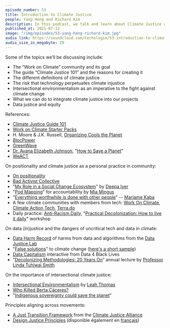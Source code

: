 ```yaml
---
episode_number: 53
title: Introduction to Climate Justice
people: Yang Hong and Richard Kim
description: In this podcast, we talk and learn about Climate Justice with Richard Kim and Yang Hong from the community Work on Climate.
published_at: 2021-07-12
image: "/img/episodes/53-yang-hong-richard-kim.jpg"
audio_link: https://soundcloud.com/techologie/53-introduction-to-climate-justice-with-yang-hong-and-richard-kim
audio_size_in_megabyte: 29
---
```


Some of the topics we’ll be discussing include:

* The “Work on Climate” community and its goal
* The guide “Climate Justice 101” and the reasons for creating it
* The different definitions of climate justice
* The risk that technology perpetuates climate injustice
* Intersectional environmentalism as an imperative to the fight against climate change
* What we can do to integrate climate justice into our projects
* Data justice and equity

References:

* [Climate Justice Guide 101](http://bit.ly/CJ-101)
* [Work on Climate Starter Packs](https://www.notion.so/workonclimate/Starter-Packs-Community-curated-resources-52547bba557e4544bacc299d3a077795)
* H. Moore & J.K. Russell, [Organizing Cools the Planet](https://climateaccess.org/system/files/Moore%20and%20Russell_Organizing%20Cools%20the%20Planet.pdf)
* [BlocPower](http://blocpower.io/)
* [GreenWave](https://www.greenwave.org/)
* [Dr. Ayana Elizabeth Johnson](https://www.ayanaelizabeth.com/), "[How to Save a Planet](https://gimletmedia.com/shows/howtosaveaplanet/)"
* [WeACT](https://www.weact.org/)

On positionality and climate justice as a personal practice in community:

* [On positionality](https://www.arteachingcollective.com/positionality.html)
* [Bad Activist Collective](https://www.badactivistcollective.com/)
* "[My Role in a Social Change Ecosystem](https://dviyer.medium.com/my-role-in-a-social-change-ecosystem-a-mid-year-check-in-1d852589cdb1)" by [Deepa Iyer](http://deepaiyer.com/)
* "[Pod Mapping](https://batjc.wordpress.com/resources/pods-and-pod-mapping-worksheet/)" for accountability by [Mia Mingus](https://leavingevidence.wordpress.com/about-2/)
* "[Everything worthwhile is done with other people](https://adimagazine.com/articles/mariame-kaba-everything-worthwhile-is-done-with-other-people/)" -- [Mariame Kaba](https://forthewild.world/listen/mariame-kaba-on-moving-past-punishment-151)
* A few climate communities with members from tech: [Work On Climate](https://workonclimate.org/), [Climate Action Tech](https://climateaction.tech/), [Terra.do](http://terra.do/)
* Daily practice: [Anti-Racism Daily](https://www.antiracismdaily.com/), "[Practical Decolonization: How to live it daily](https://everydayfeminism.com/practical-decolonization/)" workshop

On data (in)justice and the dangers of uncritical tech and data in climate:

* [Data Harm Record](https://datajusticelab.org/data-harm-record/) of harms from data and algorithms from the [Data Justice Lab](https://datajusticelab.org/)
* "[False solutions](https://media.wix.com/ugd/75b7f5_2c41011de1a84177ad9aaf477db50566.pdf)" to climate change ([here's a short sample](http://jtalliance.org/wp-content/uploads/2020/02/False-Solutions.pdf))
* [Data Capitalism](https://datacapitalism.d4bl.org/) interactive from Data 4 Black Lives
* “[Decolonizing Methodologies: 20 Years On](https://www.youtube.com/watch?v=YSX_4FnqXwQ)” annual lecture by [Professor Linda Tuhiwai Smith](https://www.waikato.ac.nz/maori/linda-tuhiwai-smith)
 
On the importance of intersectional climate justice:

* [Intersectional Environmentalism](https://www.intersectionalenvironmentalist.com/) by [Leah Thomas](https://www.greengirlleah.com/)
* [Who Killed Berta Cáceres?](https://www.theguardian.com/world/2020/jun/02/who-killed-berta-caceres-behind-the-brutal-of-an-environment-crusader)
* "[Indigenous sovereignty could save the planet](https://truthout.org/articles/un-report-says-indigenous-sovereignty-could-save-the-planet/)"

Principles aligning across movements:

* [A Just Transition Framework](https://climatejusticealliance.org/just-transition/) from the [Climate Justice Alliance](https://climatejusticealliance.org/)
* [Design Justice Principles](https://designjustice.org/read-the-principles) (disponible également en [français](https://designjustice.org/french))
